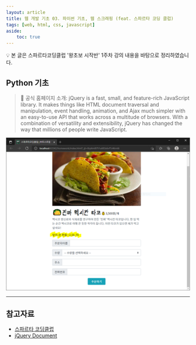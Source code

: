 ```yaml
---
layout: article
title: 웹 개발 기초 03. 파이썬 기초, 웹 스크래핑 (feat. 스파르타 코딩 클럽)
tags: [web, html, css, javascript]
aside:
    toc: true
---
```


💡 본 글은 스파르타코딩클럽 '왕초보 시작반' 1주차 강의 내용을 바탕으로 정리하였습니다.

## Python 기초

> 📌 공식 홈페이지 소개: jQuery is a fast, small, and feature-rich JavaScript library. It makes things like HTML document traversal and manipulation, event handling, animation, and Ajax much simpler with an easy-to-use API that works across a multitude of browsers. With a combination of versatility and extensibility, jQuery has changed the way that millions of people write JavaScript.

![스파르타코딩클럽_2주차_숙제](/assets/images/posts/2021-06-24_homework.png) <br/>

***

<!--more-->
## 참고자료
+ [스파르타 코딩클럽](https://spartacodingclub.kr/)
+ [jQuery Document](https://jquery.com/)
